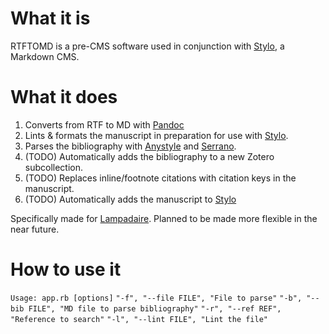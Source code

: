 # What it is

RTFTOMD is a pre-CMS software used in conjunction with [Stylo](https://stylo.huma-num.fr), a Markdown CMS.

# What it does

1. Converts from RTF to MD with [Pandoc](https://github.com/jgm/pandoc)
2. Lints & formats the manuscript in preparation for use with [Stylo](https://stylo.huma-num.fr).
3. Parses the bibliography with [Anystyle](https://github.com/inukshuk/anystyle) and [Serrano](https://github.com/sckott/serrano).
4. (TODO) Automatically adds the bibliography to a new Zotero subcollection.
5. (TODO) Replaces inline/footnote citations with citation keys in the manuscript.
6. (TODO) Automatically adds the manuscript to [Stylo](https://github.com/EcrituresNumeriques/stylo)

Specifically made for [Lampadaire](lampadaire.ca). Planned to be made more flexible in the near future.

# How to use it

``Usage: app.rb [options]``
``"-f", "--file FILE", "File to parse"``
``"-b", "--bib FILE", "MD file to parse bibliography"``
``"-r", "--ref REF", "Reference to search"``
``"-l", "--lint FILE", "Lint the file"``
